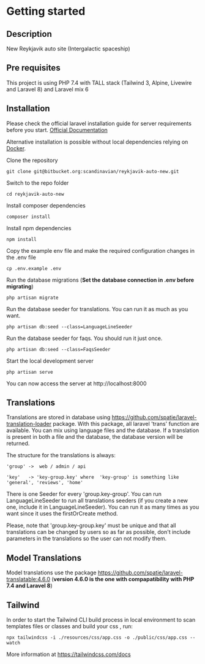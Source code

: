 # Getting started

## Description
New Reykjavik auto site (Intergalactic spaceship)

## Pre requisites
This project is using PHP 7.4 with TALL stack (Tailwind 3, Alpine, Livewire and Laravel 8) and Laravel mix 6

## Installation

Please check the official laravel installation guide for server requirements before you start. [Official Documentation](https://laravel.com/docs/8.x/installation)

Alternative installation is possible without local dependencies relying on [Docker](#docker). 

Clone the repository

    git clone git@bitbucket.org:scandinavian/reykjavik-auto-new.git

Switch to the repo folder

    cd reykjavik-auto-new

Install composer dependencies

    composer install

Install npm dependencies

    npm install

Copy the example env file and make the required configuration changes in the .env file

    cp .env.example .env

Run the database migrations (**Set the database connection in .env before migrating**)

    php artisan migrate

Run the database seeder for translations. You can run it as much as you want.

    php artisan db:seed --class=LanguageLineSeeder

Run the database seeder for faqs. You should run it just once.

    php artisan db:seed --class=FaqsSeeder

Start the local development server

    php artisan serve

You can now access the server at http://localhost:8000

## Translations

Translations are stored in database using https://github.com/spatie/laravel-translation-loader package. With this package, all laravel 'trans' function are available. You can mix using language files and the database. If a translation is present in both a file and the database, the database version will be returned.

The structure for the translations is always:

    'group' ->  web / admin / api

    'key'   -> 'key-group.key' where  'key-group' is something like 'general', 'reviews', 'home'

There is one Seeder for every 'group.key-group'. You can run LanguageLineSeeder to run all translations seeders (if you create a new one, include it in LanguageLineSeeder). You can run it as many times as you want since it uses the firstOrCreate method.

Please, note that 'group.key-group.key' must be unique and that all translations can be changed by users so as far as possible, don't include parameters in the translations so the user can not modify them.

## Model Translations

Model translations use the package https://github.com/spatie/laravel-translatable:4.6.0 (**version 4.6.0 is the one with compapatibility with PHP 7.4 and Laravel 8**)

## Tailwind

In order to start the Tailwind CLI build process in local environment to scan templates files or classes and build your css , run: 

    npx tailwindcss -i ./resources/css/app.css -o ./public/css/app.css --watch

More information at https://tailwindcss.com/docs